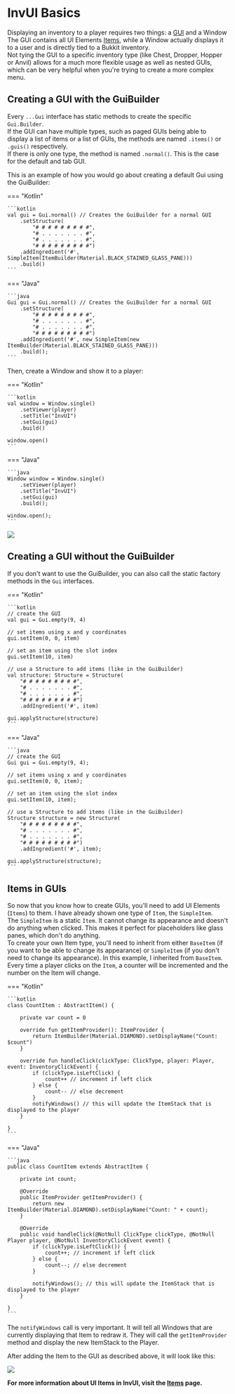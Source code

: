 # InvUI Basics

Displaying an inventory to a player requires two things: a [GUI](guis/index.md) and a Window  
The GUI contains all UI Elements [Items](items.md), while a Window actually displays it to a user and is directly tied to a Bukkit inventory.  
Not tying the GUI to a specific inventory type (like Chest, Dropper, Hopper or Anvil) allows for a much more flexible usage as well as nested GUIs, which can be very helpful when you're trying to create a more complex menu.

## Creating a GUI with the GuiBuilder
Every `...Gui` interface has static methods to create the specific `Gui.Builder`.  
If the GUI can have multiple types, such as paged GUIs being able to display a list of items or a list of GUIs,
the methods are named `.items()` or `.guis()` respectively.  
If there is only one type, the method is named `.normal()`. This is the case for the default and tab GUI.

This is an example of how you would go about creating a default Gui using the GuiBuilder:

=== "Kotlin"

    ```kotlin
    val gui = Gui.normal() // Creates the GuiBuilder for a normal GUI
        .setStructure(
            "# # # # # # # # #",
            "# . . . . . . . #",
            "# . . . . . . . #",
            "# # # # # # # # #")
        .addIngredient('#', SimpleItem(ItemBuilder(Material.BLACK_STAINED_GLASS_PANE)))
        .build()
    ```
=== "Java"

    ```java
    Gui gui = Gui.normal() // Creates the GuiBuilder for a normal GUI
        .setStructure(
            "# # # # # # # # #",
            "# . . . . . . . #",
            "# . . . . . . . #",
            "# # # # # # # # #")
        .addIngredient('#', new SimpleItem(new ItemBuilder(Material.BLACK_STAINED_GLASS_PANE)))
        .build();
    ```

Then, create a Window and show it to a player:

=== "Kotlin"

    ```kotlin
    val window = Window.single()
        .setViewer(player)
        .setTitle("InvUI")
        .setGui(gui)
        .build()
    
    window.open()
    ```

=== "Java"

    ```java
    Window window = Window.single()
        .setViewer(player)
        .setTitle("InvUI")
        .setGui(gui)
        .build();
    
    window.open();
    ```

![](https://i.imgur.com/MZmFbnJ.png)

## Creating a GUI without the GuiBuilder

If you don't want to use the GuiBuilder, you can also call the static factory methods in the `Gui` interfaces.

=== "Kotlin"

    ```kotlin
    // create the GUI
    val gui = Gui.empty(9, 4)
    
    // set items using x and y coordinates
    gui.setItem(0, 0, item)
    
    // set an item using the slot index
    gui.setItem(10, item)
    
    // use a Structure to add items (like in the GuiBuilder)
    val structure: Structure = Structure(
        "# # # # # # # # #",
        "# . . . . . . . #",
        "# . . . . . . . #",
        "# # # # # # # # #")
        .addIngredient('#', item)
    
    gui.applyStructure(structure)
    ```

=== "Java"

    ```java
    // create the GUI
    Gui gui = Gui.empty(9, 4);
    
    // set items using x and y coordinates
    gui.setItem(0, 0, item);
    
    // set an item using the slot index
    gui.setItem(10, item);
    
    // use a Structure to add items (like in the GuiBuilder)
    Structure structure = new Structure(
        "# # # # # # # # #",
        "# . . . . . . . #",
        "# . . . . . . . #",
        "# # # # # # # # #")
        .addIngredient('#', item);
    
    gui.applyStructure(structure);
    ```

## Items in GUIs

So now that you know how to create GUIs, you'll need to add UI Elements (`Items`) to them.
I have already shown one type of `Item`, the `SimpleItem`.  
The `SimpleItem` is a static `Item`. It cannot change its appearance and doesn't do anything when clicked. This makes it perfect for placeholders like glass panes, which don't do anything.  
To create your own Item type, you'll need to inherit from either `BaseItem` (if you want to be able to change its appearance) or `SimpleItem` (if you don't need to change its appearance).
In this example, I inherited from `BaseItem`.  
Every time a player clicks on the `Item`, a counter will be incremented and the number on the Item will change.

=== "Kotlin"

    ```kotlin
    class CountItem : AbstractItem() {
        
        private var count = 0
        
        override fun getItemProvider(): ItemProvider {
            return ItemBuilder(Material.DIAMOND).setDisplayName("Count: $count")
        }
        
        override fun handleClick(clickType: ClickType, player: Player, event: InventoryClickEvent) {
            if (clickType.isLeftClick) {
                count++ // increment if left click
            } else {
                count-- // else decrement
            }
            notifyWindows() // this will update the ItemStack that is displayed to the player
        }
        
    }
    ```

=== "Java"

    ```java
    public class CountItem extends AbstractItem {
        
        private int count;
        
        @Override
        public ItemProvider getItemProvider() {
            return new ItemBuilder(Material.DIAMOND).setDisplayName("Count: " + count);
        }
        
        @Override
        public void handleClick(@NotNull ClickType clickType, @NotNull Player player, @NotNull InventoryClickEvent event) {
            if (clickType.isLeftClick()) {
                count++; // increment if left click
            } else {
                count--; // else decrement
            }
            
            notifyWindows(); // this will update the ItemStack that is displayed to the player
        }
        
    }
    ```

The `notifyWindows` call is very important. It will tell all Windows that are currently displaying that Item to redraw it. They will call the `getItemProvider` method and display the new ItemStack to the Player.

After adding the Item to the GUI as described above, it will look like this:

![](https://i.imgur.com/bTEFRqc.gif)

**For more information about UI Items in InvUI, visit the [Items](items.md) page.**
